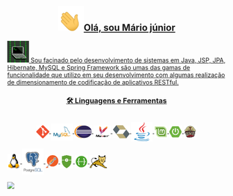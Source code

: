 
<a align="center" href="https://github.com/anuraghazra/convoychat">
 
<h2><img src="icon.gif" width="60">Olá, sou Mário júnior</h2>

<img src="base-icon.gif" width="50"/>
Sou facinado pelo desenvolvimento de sistemas em Java, JSP, JPA, Hibernate, MySQL
e Spring Framework são umas das gamas de funcionalidade que utilizo em seu desenvolvimento com algumas realização de dimensionamento de codificação de
aplicativos RESTful.

 <h3>🛠 Linguagens e Ferramentas</h3>

  <div style="display: inline_block"><br>
  <i class="devicon-html5-plain colored"></i>
  <img align="center" alt="git" height="30" width="30" src="icons/Git-Icon-1788C.png"/>
  <img align="center" alt="mysql" height="40" width="50" src="icons/MySQL-logo.png"/>
  <img align="center" alt="eclipse" height="30" width="40" src="icons/eclipse-11.svg">
  <img align="center" alt="maven" height="30" width="40" src="icons/maven.png">
  <img align="center" alt="hibernate" height="30" width="40" src="icons/hibernate.svg">
  <img align="center" alt="java" height="45" width="49" src="icons/java.png"/>
  <img align="center" alt="linux-mint" height="30" width="30" src="icons/linux-mint.png"/>
  <img align="center" alt="spring-boot" height="30" width="30" src="icons/spring-boot.png"/>
  <img align="center" alt="TravisCI" height="30" width="30" src="icons/travis.png"/>
</div>
  <br>
  <img align="center" alt="ewe-VScode" height="36" width="30" src="icons/Tux.png"/>
  <img align="center" alt="postgresql-logo" height="60" width="50" src="icons/postgresql-logo.png"/>
  <img align="center" alt="postman" height="30" width="30" src="icons/postman.png"/>
  <img align="center" alt="security" height="30" width="30" src="icons/security.png"/>
  <img align="center" alt="swagger" height="30" width="30" src="icons/swagger.png"/>
  <img align="center" alt="TravisCI" height="30" width="40" src="icons/Apache_Tomcat_logo.svg.png"/>
 
  </br>
  </br
 <img alt="GIF" src="/programador.gif" width="700"/>
 
 <div>
  <a href="https://github.com/Mario23junior">
  <img height="217em" src="https://github-readme-stats.vercel.app/api?username=Mario23junior&show_icons=true&theme=dracula&include_all_commits=true&count_private=true"/>
</div>


<br>

  </a>
